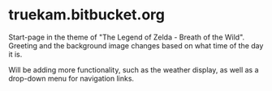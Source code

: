 # truekam.bitbucket.org
Start-page in the theme of "The Legend of Zelda - Breath of the Wild". Greeting and the background image changes based on what time of the day it is.

Will be adding more functionality, such as the weather display, as well as a drop-down menu for navigation links.